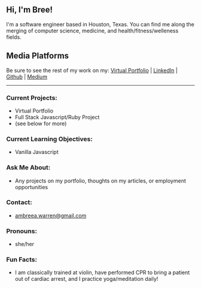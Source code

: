 ## Hi, I'm Bree!
I'm a software engineer based in Houston, Texas. You can find me along the merging of computer science, medicine, and health/fitness/welleness fields.

## Media Platforms
Be sure to see the rest of my work on my:
[Virtual Portfolio](https://www.breewarren.github.io/) | [LinkedIn](https://www.linkedin.com/in/bree-warren/) |
[Github](https://github.com/breewarren) | 
[Medium](https://medium.com/@ambreea.warren)

<hr>

### Current Projects:
- Virtual Portfolio <br>
- Full Stack Javascript/Ruby Project
- (see below for more)

### Current Learning Objectives:
- Vanilla Javascript

### Ask Me About:
 - Any projects on my portfolio, thoughts on my articles, or employment opportunities

### Contact:
- ambreea.warren@gmail.com

### Pronouns:
- she/her

### Fun Facts:
- I am classically trained at violin, have performed CPR to bring a patient out of cardiac arrest, and I practice yoga/meditation daily!
